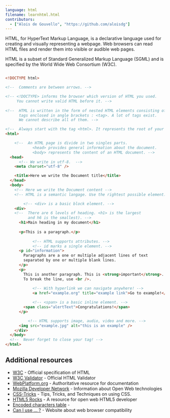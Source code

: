 ```yaml
---
language: html
filename: learnhtml.html
contributors:
  - ["Alois de Gouvello", "https://github.com/aloisdg"]
---
```


HTML, for HyperText Markup Language, is a declarative language used for creating and visually representing a webpage. Web browsers can read HTML files and render them into visible or audible web pages.
 
HTML is a subset of Standard Generalized Markup Language (SGML) and is specified by the World Wide Web Consortium (W3C).

```html

<!DOCTYPE html>

<!--  Comments are between arrows. -->

<!-- <!DOCTYPE> informs the browser which version of HTML you used.
	 You cannot write valid HTML before it. -->
	 
<!--  HTML is written in the form of nested HTML elements consisting of
      tags enclosed in angle brackets : <tag>. A lot of tags exist.
      We cannot describe all of them. -->

<!--  Always start with the tag <html>. It represents the root of your page. -->
<html>

	<!--  An HTML page is divide in two singles parts.
    		<head> provides general information about the document.
    		<body> represents the content of an HTML document. -->
  <head>
      <!-- We write in utf-8.  -->
    <meta charset="utf-8" />

    <title>Here we write the Document title</title>
  </head>
  <body>
  	<!-- Here we write the Document content -->
  	<!-- HTML is a semantic langage. Use the rightest possible element. -->

		<!-- <div> is a basic block element. -->
    <div>
    <!--  There are 6 levels of heading. <h1> is the largest
          and h6 is the smallest). -->
      <h1>Main heading in my document</h1>
  
      <p>This is a paragraph.</p>
  
			<!-- HTML supports attributes. -->
			<!-- id marks a single element. -->
      <p id="information">
        Paragraphs are a one or multiple adjacent lines of text
        separated by one or multiple blank lines.
      </p>
      <p>
        This is another paragraph. This is <strong>important</strong>.
        To break the line, use <br />.
		
		    <!-- With hyperlink we can navigate anywhere! -->
		    <a href="example.org" title="example link">Go to example!</a>

		    <!-- <span> is a basic inline element. -->
        <span class="alertText">Congratulations!</span>
      </p>

		  <!-- HTML supports image, audio, video and more. -->
      <img src="example.jpg" alt="this is an example" />
    </div>
  </body>
  <!--  Never forget to close your tag! -->
</html>

```

## Additional resources

- [W3C](http://www.w3.org/TR/html/) - Official specification of HTML
- [W3C Validator](https://validator.w3.org/) - Official HTML Validator
- [WebPlatform.org](http://www.webplatform.org/) - Authoritative resource for documentation
- [Mozilla Developer Network](https://developer.mozilla.org/en-US/docs/Web/HTML/) - Information about Open Web technologies
- [CSS-Tricks](https://css-tricks.com/) - Tips, Tricks, and Techniques on using CSS.
- [HTML5 Rocks](http://www.html5rocks.com/en/) - A resource for open web HTML5 developer
- [Encoded characters table](http://dev.w3.org/html5/html-author/charref) - 
- [Can I use ... ?](http://caniuse.com/) - Website about web browser compatibility
